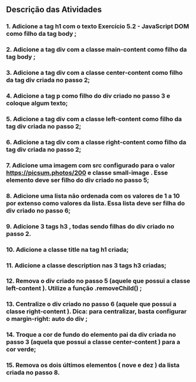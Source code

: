 ## Descrição das Atividades

### 1. Adicione a tag h1 com o texto Exercício 5.2 - JavaScript DOM como filho da tag body ;
### 2. Adicione a tag div com a classe main-content como filho da tag body ;
### 3. Adicione a tag div com a classe center-content como filho da tag div criada no passo 2;
### 4. Adicione a tag p como filho do div criado no passo 3 e coloque algum texto;
### 5. Adicione a tag div com a classe left-content como filho da tag div criada no passo 2;
### 6. Adicione a tag div com a classe right-content como filho da tag div criada no passo 2;
### 7. Adicione uma imagem com src configurado para o valor https://picsum.photos/200 e classe small-image . Esse elemento deve ser filho do div criado no passo 5;
### 8. Adicione uma lista não ordenada com os valores de 1 a 10 por extenso como valores da lista. Essa lista deve ser filha do div criado no passo 6;
### 9. Adicione 3 tags h3 , todas sendo filhas do div criado no passo 2.
### 10. Adicione a classe title na tag h1 criada;
### 11. Adicione a classe description nas 3 tags h3 criadas;
### 12. Remova o div criado no passo 5 (aquele que possui a classe left-content ). Utilize a função .removeChild() ;
### 13. Centralize o div criado no passo 6 (aquele que possui a classe right-content ). Dica: para centralizar, basta configurar o margin-right: auto do div ;
### 14. Troque a cor de fundo do elemento pai da div criada no passo 3 (aquela que possui a classe center-content ) para a cor verde;
### 15. Remova os dois últimos elementos ( nove e dez ) da lista criada no passo 8.